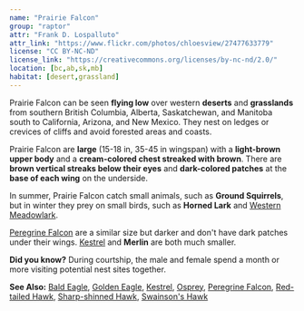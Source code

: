 ```yaml
---
name: "Prairie Falcon"
group: "raptor"
attr: "Frank D. Lospalluto"
attr_link: "https://www.flickr.com/photos/chloesview/27477633779"
license: "CC BY-NC-ND"
license_link: "https://creativecommons.org/licenses/by-nc-nd/2.0/"
location: [bc,ab,sk,mb]
habitat: [desert,grassland]
---
```

Prairie Falcon can be seen **flying low** over western **deserts** and **grasslands** from southern British Columbia, Alberta, Saskatchewan, and Manitoba south to California, Arizona, and New Mexico. They nest on ledges or crevices of cliffs and avoid forested areas and coasts.

Prairie Falcon are **large** (15-18 in, 35-45 in wingspan) with a **light-brown upper body** and a **cream-colored chest streaked with brown**. There are **brown vertical streaks below their eyes** and **dark-colored patches** at the **base of each wing** on the underside.

In summer, Prairie Falcon catch small animals, such as __Ground Squirrels__, but in winter they prey on small birds, such as **Horned Lark** and [Western Meadowlark](/birds/westmlark/).

[Peregrine Falcon](/birds/peregrine/) are a similar size but darker and don't have dark patches under their wings. [Kestrel](/birds/kestrel/) and **Merlin** are both much smaller.

**Did you know?** During courtship, the male and female spend a month or more visiting potential nest sites together.

<!-- generated, do not edit -->
**See Also:**
[Bald Eagle](/birds/baldeagle/),
[Golden Eagle](/birds/goldeagl/),
[Kestrel](/birds/kestrel/),
[Osprey](/birds/osprey/),
[Peregrine Falcon](/birds/peregrine/),
[Red-tailed Hawk](/birds/redtail/),
[Sharp-shinned Hawk](/birds/shshawk/),
[Swainson's Hawk](/birds/swahawk/)
